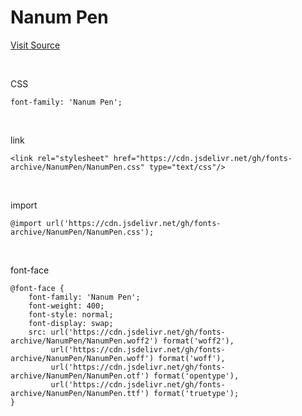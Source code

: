 # Nanum Pen

[Visit Source](https://hangeul.naver.com/font)

&nbsp;

CSS

```
font-family: 'Nanum Pen';
```

&nbsp;

link

```
<link rel="stylesheet" href="https://cdn.jsdelivr.net/gh/fonts-archive/NanumPen/NanumPen.css" type="text/css"/>
```

&nbsp;

import

```
@import url('https://cdn.jsdelivr.net/gh/fonts-archive/NanumPen/NanumPen.css');
```

&nbsp;

font-face

```
@font-face {
    font-family: 'Nanum Pen';
    font-weight: 400;
    font-style: normal;
    font-display: swap;
    src: url('https://cdn.jsdelivr.net/gh/fonts-archive/NanumPen/NanumPen.woff2') format('woff2'),
         url('https://cdn.jsdelivr.net/gh/fonts-archive/NanumPen/NanumPen.woff') format('woff'),
         url('https://cdn.jsdelivr.net/gh/fonts-archive/NanumPen/NanumPen.otf') format('opentype'),
         url('https://cdn.jsdelivr.net/gh/fonts-archive/NanumPen/NanumPen.ttf') format('truetype');
}
```
